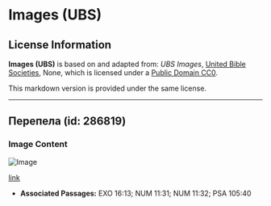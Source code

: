 # Images (UBS)

## License Information

**Images (UBS)** is based on and adapted from: _UBS Images_, [United Bible Societies](https://unitedbiblesocieties.org/), None, which is licensed under a [Public Domain CC0](https://creativecommons.org/public-domain/cc0/).

This markdown version is provided under the same license.



--------------------------------

## Перепела (id: 286819)

### Image Content

![Image](https://cdn.aquifer.bible/aquifer-content/resources/Media/WEB-0738_quails.jpg)

[link](https://cdn.aquifer.bible/aquifer-content/resources/Media/WEB-0738_quails.jpg)

* **Associated Passages:** EXO 16:13; NUM 11:31; NUM 11:32; PSA 105:40

